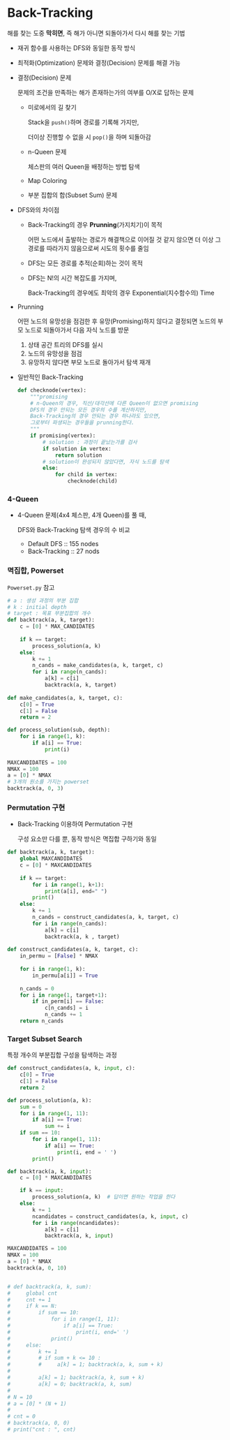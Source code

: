 # Back-Tracking

해를 찾는 도중 **막히면**, 즉 해가 아니면 되돌아가서 다시 해를 찾는 기법

- 재귀 함수를 사용하는 DFS와 동일한 동작 방식

- 최적화(Optimization) 문제와 결정(Decision) 문제를 해결 가능

- 결정(Decision) 문제

  문제의 조건을 만족하는 해가 존재하는가의 여부를 O/X로 답하는 문제

  - 미로에서의 길 찾기

    Stack을 `push()`하며 경로를 기록해 가지만,

    더이상 진행할 수 없을 시 `pop()`을 하며 되돌아감

  - n-Queen 문제

    체스판의 여러 Queen을 배정하는 방법 탐색

  - Map Coloring

  - 부분 집합의 합(Subset Sum) 문제

- DFS와의 차이점

  - Back-Tracking의 경우 **Prunning**(가지치기)이 목적

    어떤 노드에서 출발하는 경로가 해결책으로 이어질 것 같지 않으면 더 이상 그 경로를 따라가지 않음으로써 시도의 횟수를 줄임

  - DFS는 모든 경로를 추적(순회)하는 것이 목적

  - DFS는 N!의 시간 복잡도를 가지며,

    Back-Tracking의 경우에도 최악의 경우 Exponential(지수함수의) Time

- Prunning

  어떤 노드의 유망성을 점검한 후 유망(Promising)하지 않다고 결정되면 노드의 부모 노드로 되돌아가서 다음 자식 노드를 방문

  1. 상태 공간 트리의 DFS를 실시
  2. 노드의 유망성을 점검
  3. 유망하지 않다면 부모 노드로 돌아가서 탐색 재개

- 일반적인 Back-Tracking

  ```python
  def checknode(vertex):
      """promising
      # n-Queen의 경우, 직선/대각선에 다른 Queen이 없으면 promising
      DFS의 경우 안되는 모든 경우의 수를 계산하지만,
      Back-Tracking의 경우 안되는 경우 하나라도 있으면,
      그로부터 파생되는 경우들을 prunning한다.
      """
      if promising(vertex):
          # solution : 과정이 끝났는가를 검사
          if solution in vertex:
              return solution
          # solution이 완성되지 않았다면, 자식 노드를 탐색
          else:
              for child in vertex:
                  checknode(child)
  ```

### 4-Queen

- 4-Queen 문제(4x4 체스판, 4개 Queen)를 풀 때,

  DFS와 Back-Tracking 탐색 경우의 수 비교

  - Default DFS :: 155 nodes
  - Back-Tracking :: 27 nods

### 멱집합, Powerset

`Powerset.py` 참고

```python
# a : 생성 과정의 부분 집합
# k : initial depth
# target : 목표 부분집합의 개수
def backtrack(a, k, target):
    c = [0] * MAX_CANDIDATES
    
    if k == target:
        process_solution(a, k)
    else:
        k += 1
        n_cands = make_candidates(a, k, target, c)
        for i in range(n_cands):
            a[k] = c[i]
            backtrack(a, k, target)
        
def make_candidates(a, k, target, c):
    c[0] = True
    c[1] = False
    return = 2

def process_solution(sub, depth):
    for i in range(1, k):
        if a[i] == True:
            print(i)
            
MAXCANDIDATES = 100
NMAX = 100
a = [0] * NMAX
# 3개의 원소를 가지는 powerset
backtrack(a, 0, 3)
```

### Permutation 구현

- Back-Tracking 이용하여 Permutation 구현

  구성 요소만 다를 뿐, 동작 방식은 멱집합 구하기와 동일

```python
def backtrack(a, k, target):
    global MAXCANDIDATES
    c = [0] * MAXCANDIDATES
    
    if k == target:
        for i in range(1, k+1):
            print(a[i], end=" ")
        print()
    else:
        k += 1
        n_cands = construct_candidates(a, k, target, c)
        for i in range(n_cands):
            a[k] = c[i]
            backtrack(a, k , target)
            
def construct_candidates(a, k, target, c):
    in_permu = [False] * NMAX
    
    for i in range(1, k):
        in_permu[a[i]] = True
        
    n_cands = 0
    for i in range(1, target+1):
        if in_perm[i] == False:
            c[n_cands] = i
            n_cands += 1
    return n_cands
```

### Target Subset Search

특정 개수의 부분집합 구성을 탐색하는 과정

```python
def construct_candidates(a, k, input, c):
    c[0] = True
    c[1] = False
    return 2

def process_solution(a, k):
    sum = 0
    for i in range(1, 11):
        if a[i] == True:
            sum += i
    if sum == 10:
        for i in range(1, 11):
            if a[i] == True:
                print(i, end = ' ')
        print()

def backtrack(a, k, input):
    c = [0] * MAXCANDIDATES

    if k == input:
        process_solution(a, k)  # 답이면 원하는 작업을 한다
    else:
        k += 1
        ncandidates = construct_candidates(a, k, input, c)
        for i in range(ncandidates):
            a[k] = c[i]
            backtrack(a, k, input)

MAXCANDIDATES = 100
NMAX = 100
a = [0] * NMAX
backtrack(a, 0, 10)


# def backtrack(a, k, sum):
#     global cnt
#     cnt += 1
#     if k == N:
#         if sum == 10:
#             for i in range(1, 11):
#                 if a[i] == True:
#                     print(i, end=' ')
#             print()
#     else:
#         k += 1
#         # if sum + k <= 10 :
#         #     a[k] = 1; backtrack(a, k, sum + k)
# 
#         a[k] = 1; backtrack(a, k, sum + k)
#         a[k] = 0; backtrack(a, k, sum)
# 
# N = 10
# a = [0] * (N + 1)
# 
# cnt = 0
# backtrack(a, 0, 0)
# print("cnt : ", cnt)
```

